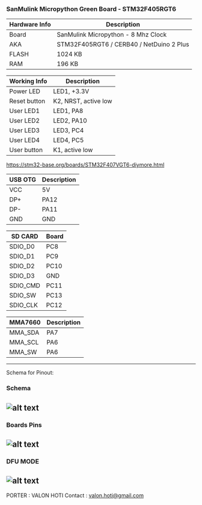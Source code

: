 ### SanMulink Micropython Green Board - STM32F405RGT6

|Hardware Info| Description|
|------|------|
|Board|SanMulink Micropython - 8 Mhz Clock|
|AKA|STM32F405RGT6 / CERB40 / NetDuino 2 Plus|
|FLASH| 1024 KB |
|RAM| 196 KB |

|Working Info| Description|
|------|------|
|Power LED| LED1, +3.3V |
|Reset button| K2, NRST, active low |
|User LED1| LED1, PA8  |
|User LED2| LED2, PA10 |
|User LED3| LED3, PC4  |
|User LED4| LED4, PC5  |
|User button|  K1, active low |

https://stm32-base.org/boards/STM32F407VGT6-diymore.html

|USB OTG| Description|
|------|------|
|VCC   | 5V  |
|DP+   | PA12|
|DP-   | PA11|
|GND   | GND |

|SD CARD| Board|
|--------|------|
|SDIO_D0 | PC8  |
|SDIO_D1 | PC9  |
|SDIO_D2 | PC10 |
|SDIO_D3 | GND  |
|SDIO_CMD| PC11 |
|SDIO_SW | PC13 |
|SDIO_CLK| PC12 |

|MMA7660| Description|
|-------|------|
|MMA_SDA| PA7  |
|MMA_SCL| PA6  |
|MMA_SW | PA6  |


------------------------------------------------------------------------------------------------------------------------------------
Schema for Pinout:
### Schema 
![alt text](https://github.com/valoni/netmf-interpreter4x/blob/master/SanMulink_Micropython/SanMulink_Schema.png "Schema")
------------------------------------------------------------------------------------------------------------------------------------
### Boards Pins
![alt text](https://github.com/valoni/netmf-interpreter4x/blob/master/SanMulink_Micropython/BoardPins.jpg "Pinout")
------------------------------------------------------------------------------------------------------------------------------------
### DFU MODE 
![alt text](https://github.com/valoni/netmf-interpreter4x/blob/master/SanMulink_Micropython/DFU_Mode.jpg "DFU Mode")
------------------------------------------------------------------------------------------------------------------------------------

PORTER : VALON HOTI
Contact : valon.hoti@gmail.com 
